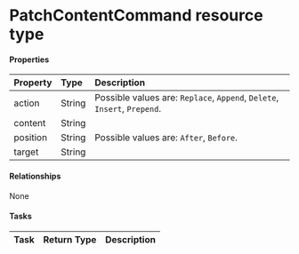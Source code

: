 # PatchContentCommand resource type



#### Properties
| Property	   | Type	|Description|
|:---------------|:--------|:----------|
|action|String| Possible values are: `Replace`, `Append`, `Delete`, `Insert`, `Prepend`.|
|content|String||
|position|String| Possible values are: `After`, `Before`.|
|target|String||

#### Relationships
None


#### Tasks

| Task		   | Return Type	|Description|
|:---------------|:--------|:----------|
